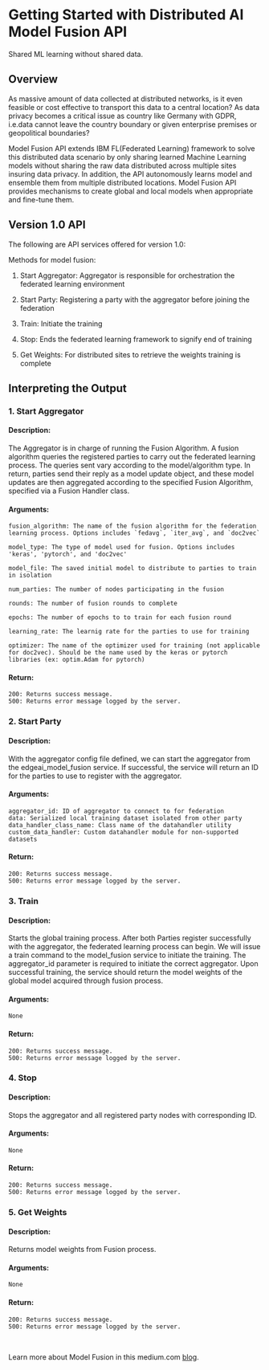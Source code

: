 # Getting Started with Distributed AI Model Fusion API 
Shared ML learning without shared data.

## Overview
As massive amount of data collected at distributed networks, is it even feasible or cost effective to transport this data to a central location? As data privacy becomes a critical issue as country like Germany with GDPR, i.e.data cannot leave the country boundary or given enterprise premises or geopolitical boundaries?

Model Fusion API extends IBM FL(Federated Learning) framework to solve this distributed data scenario by only sharing learned Machine Learning models without sharing the raw data distributed across multiple sites insuring data privacy.  In addition, the API autonomously learns model and ensemble them from multiple distributed locations. Model Fusion API provides mechanisms to create global and local models when appropriate and fine-tune them.

## Version 1.0 API
The following are API services offered for version 1.0:


Methods for model fusion:
1. Start Aggregator: Aggregator is responsible for orchestration the federated learning environment 

2. Start Party: Registering a party with the aggregator before joining the federation

3. Train: Initiate the training

4. Stop: Ends the federated learning framework to signify end of training

5. Get Weights: For distributed sites to retrieve the weights training is complete
​
## Interpreting the Output

### 1. Start Aggregator
#### Description:
The Aggregator is in charge of running the Fusion Algorithm. A fusion algorithm queries the registered parties to carry out the federated learning process. The queries sent vary according to the model/algorithm type. In return, parties send their reply as a model update object, and these model updates are then aggregated according to the specified Fusion Algorithm, specified via a Fusion Handler class.
#### Arguments:
```
fusion_algorithm: The name of the fusion algorithm for the federation learning process. Options includes `fedavg`, `iter_avg`, and `doc2vec`

model_type: The type of model used for fusion. Options includes 'keras', 'pytorch', and 'doc2vec'

model_file: The saved initial model to distribute to parties to train in isolation

num_parties: The number of nodes participating in the fusion

rounds: The number of fusion rounds to complete

epochs: The number of epochs to to train for each fusion round

learning_rate: The learnig rate for the parties to use for training

optimizer: The name of the optimizer used for training (not applicable for doc2vec). Should be the name used by the keras or pytorch libraries (ex: optim.Adam for pytorch)
```
#### Return:
```
200: Returns success message.
500: Returns error message logged by the server.
```
### 2. Start Party
#### Description:
With the aggregator config file defined, we can start the aggregator from the edgeai_model_fusion service. If successful, the service will return an ID for the parties to use to register with the aggregator.
#### Arguments:
```
aggregator_id: ID of aggregator to connect to for federation
data: Serialized local training dataset isolated from other party
data_handler_class_name: Class name of the datahandler utility
custom_data_handler: Custom datahandler module for non-supported datasets
```
#### Return:
```
200: Returns success message.
500: Returns error message logged by the server.
```
### 3. Train
#### Description:
Starts the global training process. After both Parties register successfully with the aggregator, the federated learning process can begin. We will issue a train command to the model_fusion service to initiate the training.
The aggregator_id parameter is required to initiate the correct aggregator.
Upon successful training, the service should return the model weights of the global model acquired through fusion process.
#### Arguments:
```
None
```
#### Return:
```
200: Returns success message.
500: Returns error message logged by the server.
```
### 4. Stop
#### Description:
Stops the aggregator and all registered party nodes with corresponding ID.
#### Arguments:
```
None
```
#### Return:
```
200: Returns success message.
500: Returns error message logged by the server.
```
### 5. Get Weights 
#### Description:
Returns model weights from Fusion process.
#### Arguments:
```
None
```
#### Return:
```
200: Returns success message.
500: Returns error message logged by the server.
```



​

Learn more about Model Fusion in this medium.com [blog](https://sw-ibm.medium.com/?p=df2cff3ac20d).

